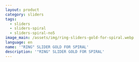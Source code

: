 ```yaml
---
layout: product
category: sliders
tags:
  - sliders
  - sliders-spiral
  - sliders-spiral-no5
image_main: /assets/img/ring-sliders-gold-for-spiral.webp
language: en
name: '"RING" SLIDER GOLD FOR SPIRAL'
description: '"RING" SLIDER GOLD FOR SPIRAL'
---
```

